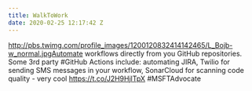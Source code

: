 ```yaml
---
title: WalkToWork
date: 2020-02-25 12:17:42 Z
---
```


 http://pbs.twimg.com/profile_images/1200120832414142465/L_Bojb-w_normal.jpgAutomate workflows directly from you GitHub repositories. Some 3rd party  #GitHub Actions include: automating JIRA, Twilio for sending SMS messages in your workflow, SonarCloud for scanning code quality - very cool https://t.co/J2H9HjlTpX #MSFTAdvocate